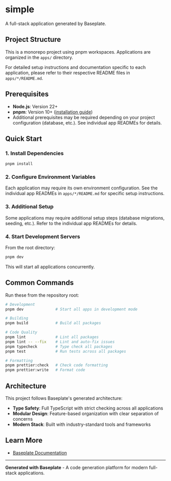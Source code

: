 # simple

A full-stack application generated by Baseplate.

## Project Structure

This is a monorepo project using pnpm workspaces. Applications are organized in the `apps/` directory.

For detailed setup instructions and documentation specific to each application, please refer to their respective README files in `apps/*/README.md`.

## Prerequisites

- **Node.js**: Version 22+
- **pnpm**: Version 10+ ([installation guide](https://pnpm.io/installation))
- Additional prerequisites may be required depending on your project configuration (database, etc.). See individual app READMEs for details.

## Quick Start

### 1. Install Dependencies

```bash
pnpm install
```

### 2. Configure Environment Variables

Each application may require its own environment configuration. See the individual app READMEs in `apps/*/README.md` for specific setup instructions.

### 3. Additional Setup

Some applications may require additional setup steps (database migrations, seeding, etc.). Refer to the individual app READMEs for details.

### 4. Start Development Servers

From the root directory:

```bash
pnpm dev
```

This will start all applications concurrently.

## Common Commands

Run these from the repository root:

```bash
# Development
pnpm dev              # Start all apps in development mode

# Building
pnpm build            # Build all packages

# Code Quality
pnpm lint             # Lint all packages
pnpm lint -- --fix    # Lint and auto-fix issues
pnpm typecheck        # Type check all packages
pnpm test             # Run tests across all packages

# Formatting
pnpm prettier:check   # Check code formatting
pnpm prettier:write   # Format code
```

## Architecture

This project follows Baseplate's generated architecture:

- **Type Safety**: Full TypeScript with strict checking across all applications
- **Modular Design**: Feature-based organization with clear separation of concerns
- **Modern Stack**: Built with industry-standard tools and frameworks

## Learn More

- [Baseplate Documentation](https://docs.baseplate.dev)

---

**Generated with Baseplate** - A code generation platform for modern full-stack applications.
